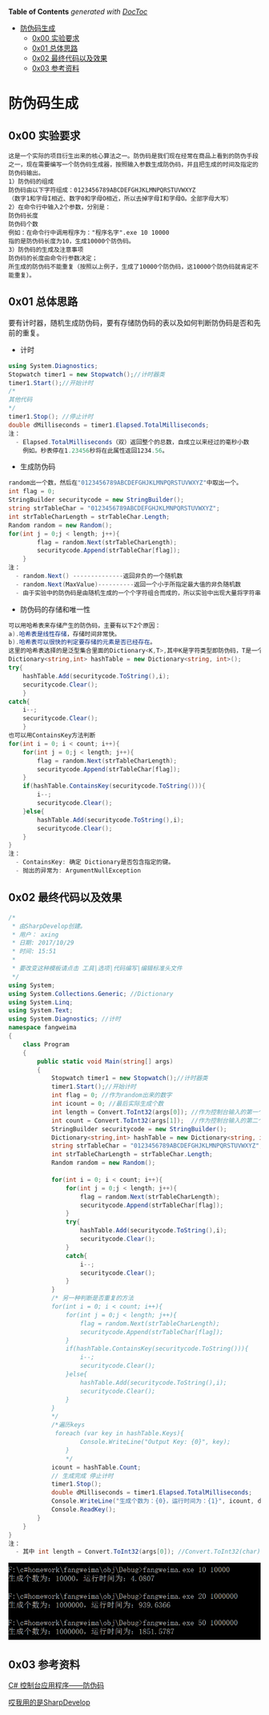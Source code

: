 <!-- START doctoc generated TOC please keep comment here to allow auto update -->
<!-- DON'T EDIT THIS SECTION, INSTEAD RE-RUN doctoc TO UPDATE -->
**Table of Contents**  *generated with [DocToc](https://github.com/thlorenz/doctoc)*

- [防伪码生成](#%E9%98%B2%E4%BC%AA%E7%A0%81%E7%94%9F%E6%88%90)
  - [0x00 实验要求](#0x00-%E5%AE%9E%E9%AA%8C%E8%A6%81%E6%B1%82)
  - [0x01 总体思路](#0x01-%E6%80%BB%E4%BD%93%E6%80%9D%E8%B7%AF)
  - [0x02 最终代码以及效果](#0x02-%E6%9C%80%E7%BB%88%E4%BB%A3%E7%A0%81%E4%BB%A5%E5%8F%8A%E6%95%88%E6%9E%9C)
  - [0x03 参考资料](#0x03-%E5%8F%82%E8%80%83%E8%B5%84%E6%96%99)

<!-- END doctoc generated TOC please keep comment here to allow auto update -->

# 防伪码生成

## 0x00 实验要求

```
这是一个实际的项目衍生出来的核心算法之一。防伪码是我们现在经常在商品上看到的防伪手段之一，现在需要编写一个防伪码生成器，按照输入参数生成防伪码，并且把生成的时间及指定的防伪码输出。
1）防伪码的组成
防伪码由以下字符组成：0123456789ABCDEFGHJKLMNPQRSTUVWXYZ
（数字1和字母I相近、数字0和字母O相近，所以去掉字母I和字母O。全部字母大写）
2）在命令行中输入2个参数，分别是：
防伪码长度
防伪码个数
例如：在命令行中调用程序为："程序名字".exe 10 10000
指的是防伪码长度为10，生成10000个防伪码。
3）防伪码的生成及注意事项
防伪码的长度由命令行参数决定；
所生成的防伪码不能重复（按照以上例子，生成了10000个防伪码，这10000个防伪码就肯定不能重复）。
```


## 0x01 总体思路

要有计时器，随机生成防伪码，要有存储防伪码的表以及如何判断防伪码是否和先前的重复。

- 计时

```cs
using System.Diagnostics;
Stopwatch timer1 = new Stopwatch();//计时器类
timer1.Start();//开始计时
/*
其他代码
*/
timer1.Stop(); //停止计时
double dMilliseconds = timer1.Elapsed.TotalMilliseconds; 
注：
  - Elapsed.TotalMilliseconds（双）返回整个的总数，自成立以来经过的毫秒小数
    例如。秒表停在1.23456秒将在此属性返回1234.56。
```

- 生成防伪码

```cs
random出一个数，然后在"0123456789ABCDEFGHJKLMNPQRSTUVWXYZ"中取出一个。
int flag = 0;
StringBuilder securitycode = new StringBuilder();
string strTableChar = "0123456789ABCDEFGHJKLMNPQRSTUVWXYZ";
int strTableCharLength = strTableChar.Length;
Random random = new Random();
for(int j = 0;j < length; j++){
		flag = random.Next(strTableCharLength);
		securitycode.Append(strTableChar[flag]);
	}
注：
  - random.Next() --------------返回非负的一个随机数
  - random.Next(MaxValue)----------返回一个小于所指定最大值的非负随机数
  - 由于实验中的防伪码是由随机生成的一个个字符组合而成的，所以实验中出现大量将字符串拼接起来的操作，如果用String类型的话会生成新的引用，这是因为String类型的字符串是引用类型且不可改变。于是改用StringBuilder类型，此类型在处理字符串的拼接时不会生成新的引用。
```

- 防伪码的存储和唯一性

```cs
可以用哈希表来存储产生的防伪码，主要有以下2个原因：
a).哈希表是线性存储，存储时间非常快。
b).哈希表可以很快的判定要存储的元素是否已经存在。
这里的哈希表选择的是泛型集合里面的Dictionary<K,T>,其中K是字符类型即防伪码，T是一个整型值，Dictionary不允许K的值相同，当有两个相同的字符串存储进哈希表时，会出现异常，通过catch出现的异常可以跳过该值的存储，这就使得生成的防伪码都是不相同的，该算法的时间复杂度为常数，即O(1)。由于用的是泛型集合，所以这里不会出现装箱拆箱操作，所以也大大优化了速度。
Dictionary<string,int> hashTable = new Dictionary<string, int>();
try{
	hashTable.Add(securitycode.ToString(),i);
	securitycode.Clear();
	}
catch{
	i--;
	securitycode.Clear();
	}
也可以用ContainsKey方法判断
for(int i = 0; i < count; i++){
	for(int j = 0;j < length; j++){
		flag = random.Next(strTableCharLength);
		securitycode.Append(strTableChar[flag]);
	}
	if(hashTable.ContainsKey(securitycode.ToString())){
		i--;
		securitycode.Clear();
	}else{
		hashTable.Add(securitycode.ToString(),i);
		securitycode.Clear();				
	}
}
注：
  - ContainsKey: 确定 Dictionary是否包含指定的键。
  - 抛出的异常为: ArgumentNullException
```

## 0x02 最终代码以及效果

```cs
/*
 * 由SharpDevelop创建。
 * 用户： axing
 * 日期: 2017/10/29
 * 时间: 15:51
 * 
 * 要改变这种模板请点击 工具|选项|代码编写|编辑标准头文件
 */
using System;
using System.Collections.Generic; //Dictionary
using System.Linq;
using System.Text;
using System.Diagnostics; //计时
namespace fangweima
{
	class Program
	{
		public static void Main(string[] args)
		{	
			Stopwatch timer1 = new Stopwatch();//计时器类
			timer1.Start();//开始计时
			int flag = 0; //作为random出来的数字
			int icount = 0; //最后实际生成个数
			int length = Convert.ToInt32(args[0]); //作为控制台输入的第一个参数
			int count = Convert.ToInt32(args[1]);  //作为控制台输入的第二个参数
			StringBuilder securitycode = new StringBuilder();
			Dictionary<string,int> hashTable = new Dictionary<string, int>();
			string strTableChar = "0123456789ABCDEFGHJKLMNPQRSTUVWXYZ";
			int strTableCharLength = strTableChar.Length;
			Random random = new Random();
			
			for(int i = 0; i < count; i++){
				for(int j = 0;j < length; j++){
					flag = random.Next(strTableCharLength);
					securitycode.Append(strTableChar[flag]);
				}
				try{
					hashTable.Add(securitycode.ToString(),i);
					securitycode.Clear();
				}
				catch{
					i--;
					securitycode.Clear();
				}
			}
			/* 另一种判断是否重复的方法
			for(int i = 0; i < count; i++){
				for(int j = 0;j < length; j++){
					flag = random.Next(strTableCharLength);
					securitycode.Append(strTableChar[flag]);
				}
				if(hashTable.ContainsKey(securitycode.ToString())){
					i--;
					securitycode.Clear();
				}else{
					hashTable.Add(securitycode.ToString(),i);
					securitycode.Clear();				
				}
			}
			*/
			/*遍历keys
			 foreach (var key in hashTable.Keys){
        			Console.WriteLine("Output Key: {0}", key);
    			}
    			*/
			icount = hashTable.Count;
			// 生成完成 停止计时
			timer1.Stop();
			double dMilliseconds = timer1.Elapsed.TotalMilliseconds;
			Console.WriteLine("生成个数为：{0}，运行时间为：{1}", icount, dMilliseconds);
			Console.ReadKey();
		}
	}
}
注：
  - 其中 int length = Convert.ToInt32(args[0]); //Convert.ToInt32(char)将指定的 Unicode 字符的值转换为等效的 32 位有符号整数。
```

![](01.png)

## 0x03 参考资料

[C# 控制台应用程序——防伪码](https://my.oschina.net/u/1540055/blog/280430)

[哎我用的是SharpDevelop](https://www.zhihu.com/question/29089282)